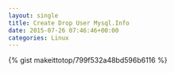 ```yaml
---
layout: single                                                                                                              
title: Create Drop User Mysql.Info                                                                                                                       
date: 2015-07-26 07:46:46+00:00                                                                                                                        
categories: Linux                                                                                                                
---                                                                                                                              
```


{% gist makeittotop/799f532a48bd596b6116 %}                                                                                                           

